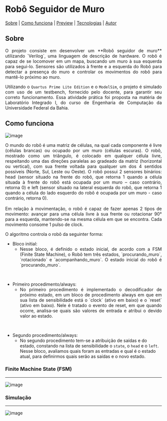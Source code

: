 <h1>
  Robô Seguidor de Muro
</h1>

<p>
 <a href="#-sobre">Sobre</a> | 
 <a href="#-como-funciona">Como funciona</a> | 
 <a href="-preview">Preview</a> |
 <a href="#-tecnologias">Tecnologias</a> | 
 <a href="#-autor">Autor</a>
</p>


## Sobre 

<div align="justify">O projeto consiste em desenvolver um **Robô seguidor de muro** utilizando `Verilog`, uma linguagem de descrição de hardware. O robô é capaz de se locomover em um mapa, buscando um muro à sua esquerda para segui-lo. Sensores são utilizados à frente e a esquerda do Robô para detectar a presença do muro e controlar os movimentos do robô para mantê-lo próximo ao muro.

Utilizando o `Quartus Prime Lite Edition` e o `ModelSim`, o projeto é simulado com uso de um testbench, fornecido pelo docente, para garantir seu correto funcionamento. Essa atividade prática foi proposta na matéria de Laboratório Integrado I, do curso de Engenharia de Computação da Universidade Federal da Bahia.</div>


## Como funciona 
![image](https://github.com/Edilton-Damasceno/Robo_Segue_Muro/assets/113069700/51c9adcf-f0ac-4e77-b439-3343fefdc19d)

<div align="justify">O mundo do robô é uma matriz de células, na qual cada componente é livre (células brancas) ou ocupado por um muro (células escuras). O robô, mostrado como um triângulo, é colocado em qualquer célula livre, respeitando uma das direções paralelas ao gradeado da matriz (horizontal ou vertical), com sua frente voltada para qualquer um dos 4 sentidos possíveis (Norte, Sul, Leste ou Oeste). O robô possui 2 sensores binários: head (sensor situado na frente do robô, que retorna 1 quando a célula situada à frente do robô está ocupada por um muro – caso contrário, retorna 0) e left (sensor situado na lateral esquerda do robô, que retorna 1 quando a célula do lado esquerdo do robô é ocupada por um muro - caso contrário, retorna 0).</div>

<br>


<div align="justify">Em relação à movimentação, o robô é capaz de fazer apenas 2 tipos de movimento: avançar para uma célula livre à sua frente ou rotacionar 90° para a esquerda, mantendo-se na mesma célula em que se encontra. Cada movimento consome 1 pulso de clock.</div>

O algoritmo controla o robô da seguinter forma:
- Bloco initial:
  + <div align="justify"> Nesse bloco, é definido o estado inicial, de acordo com a FSM (Finite State Machine), o Robô tem três estados, `procurando_muro`, `rotacionado` e `acompanhando_muro`. O estado inicial do robô é `procurando_muro`. </div>

<br>

- Primeiro procedimento/always:
  + <div align="justify">No primeiro procedimento é implementado o decodificador de próximo estado, em um bloco de procedimento always em que em sua lista de sensibilidade está o `clock` (ativo em baixo) e o `reset` (ativo em baixo). Nele é tratado o evento de reset, em que quando ocorre, analisa-se quais são valores de entrada e atribui o devido valor ao estado.</div>

<br>

- Segundo procedimento/always:
  + No segundo procedimento tem-se a atribuição de saídas e do estado, constando na lista de sensibilidade o `state`, o `head` e o `left`. Nesse bloco, avaliamos quais foram as entradas e qual é o estado atual, para definirmos quais serão as saídas e o novo estado.



### Finite Machine State (FSM)
---

![image](https://github.com/Edilton-Damasceno/Robo_Segue_Muro/assets/113069700/eae64832-e401-4518-9ceb-e6eae7684562)

### Simulação
---
![image](https://github.com/Edilton-Damasceno/Robo_Segue_Muro/assets/113069700/c7d5fc17-92ff-404f-bcef-d01bc79f9522)
